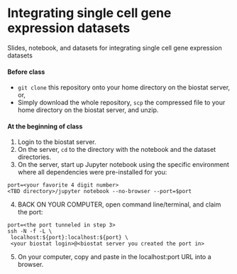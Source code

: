 # Integrating single cell gene expression datasets
Slides, notebook, and datasets for integrating single cell gene expression datasets

#### Before class
- `git clone` this repository onto your home directory on the biostat server, or,
- Simply download the whole repository, `scp` the compressed file to your home directory on the biostat server, and unzip.

#### At the beginning of class
1. Login to the biostat server.
2. On the server, `cd` to the directory with the notebook and the dataset directories.
3. On the server, start up Jupyter notebook using the specific environment where all dependencies were pre-installed for you:
```
port=<your favorite 4 digit number>
<TBD directory>/jupyter notebook --no-browser --port=$port
```
4. BACK ON YOUR COMPUTER, open command line/terminal, and claim the port:
```
port=<the port tunneled in step 3>
ssh -N -f -L \
 localhost:${port}:localhost:${port} \
 <your biostat login>@<biostat server you created the port in>
```
5. On your computer, copy and paste in the localhost:port URL into a browser.


